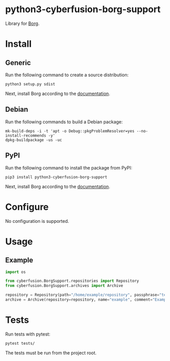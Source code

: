 # python3-cyberfusion-borg-support

Library for [Borg](https://www.borgbackup.org/).

# Install

## Generic

Run the following command to create a source distribution:

    python3 setup.py sdist

Next, install Borg according to the [documentation](https://borgbackup.readthedocs.io/en/stable/installation.html#distribution-package).

## Debian

Run the following commands to build a Debian package:

    mk-build-deps -i -t 'apt -o Debug::pkgProblemResolver=yes --no-install-recommends -y'
    dpkg-buildpackage -us -uc

## PyPI

Run the following command to install the package from PyPI:

    pip3 install python3-cyberfusion-borg-support

Next, install Borg according to the [documentation](https://borgbackup.readthedocs.io/en/stable/installation.html#distribution-package).

# Configure

No configuration is supported.

# Usage

## Example

```python
import os

from cyberfusion.BorgSupport.repositories import Repository
from cyberfusion.BorgSupport.archives import Archive

repository = Repository(path="/home/example/repository", passphrase="test", identity_file_path=None, create_if_not_exists=True)
archive = Archive(repository=repository, name="example", comment="Example")
```

# Tests

Run tests with pytest:

    pytest tests/

The tests must be run from the project root.
